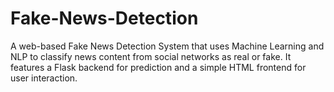 # Fake-News-Detection
A web-based Fake News Detection System that uses Machine Learning and NLP to classify news content from social networks as real or fake.
It features a Flask backend for prediction and a simple HTML frontend for user interaction.

